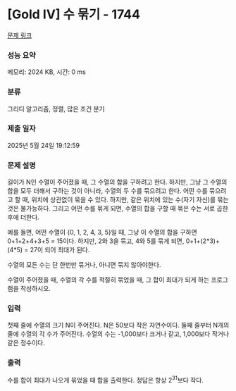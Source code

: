# [Gold IV] 수 묶기 - 1744 

[문제 링크](https://www.acmicpc.net/problem/1744) 

### 성능 요약

메모리: 2024 KB, 시간: 0 ms

### 분류

그리디 알고리즘, 정렬, 많은 조건 분기

### 제출 일자

2025년 5월 24일 19:12:59

### 문제 설명

<p>길이가 N인 수열이 주어졌을 때, 그 수열의 합을 구하려고 한다. 하지만, 그냥 그 수열의 합을 모두 더해서 구하는 것이 아니라, 수열의 두 수를 묶으려고 한다. 어떤 수를 묶으려고 할 때, 위치에 상관없이 묶을 수 있다. 하지만, 같은 위치에 있는 수(자기 자신)를 묶는 것은 불가능하다. 그리고 어떤 수를 묶게 되면, 수열의 합을 구할 때 묶은 수는 서로 곱한 후에 더한다.</p>

<p>예를 들면, 어떤 수열이 {0, 1, 2, 4, 3, 5}일 때, 그냥 이 수열의 합을 구하면 0+1+2+4+3+5 = 15이다. 하지만, 2와 3을 묶고, 4와 5를 묶게 되면, 0+1+(2*3)+(4*5) = 27이 되어 최대가 된다.</p>

<p>수열의 모든 수는 단 한번만 묶거나, 아니면 묶지 않아야한다.</p>

<p>수열이 주어졌을 때, 수열의 각 수를 적절히 묶었을 때, 그 합이 최대가 되게 하는 프로그램을 작성하시오.</p>

### 입력 

 <p>첫째 줄에 수열의 크기 N이 주어진다. N은 50보다 작은 자연수이다. 둘째 줄부터 N개의 줄에 수열의 각 수가 주어진다. 수열의 수는 -1,000보다 크거나 같고, 1,000보다 작거나 같은 정수이다.</p>

### 출력 

 <p>수를 합이 최대가 나오게 묶었을 때 합을 출력한다. 정답은 항상 2<sup>31</sup>보다 작다.</p>

